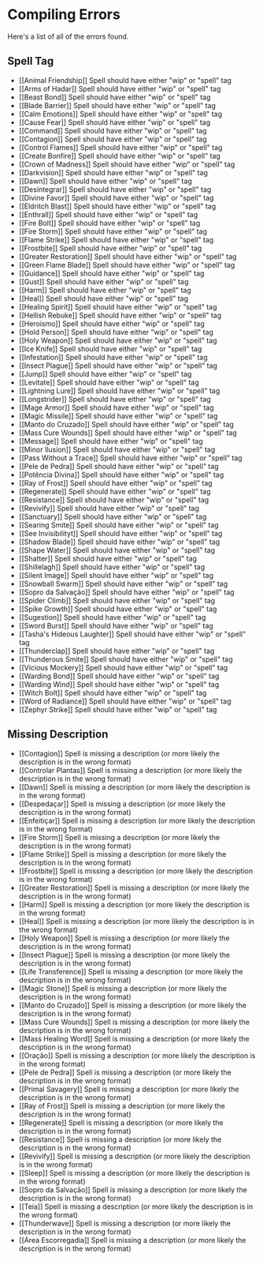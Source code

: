 # Compiling Errors
Here's a list of all of the errors found.

## Spell Tag
- [[Animal Friendship]] Spell should have either "wip" or "spell" tag
- [[Arms of Hadar]] Spell should have either "wip" or "spell" tag
- [[Beast Bond]] Spell should have either "wip" or "spell" tag
- [[Blade Barrier]] Spell should have either "wip" or "spell" tag
- [[Calm Emotions]] Spell should have either "wip" or "spell" tag
- [[Cause Fear]] Spell should have either "wip" or "spell" tag
- [[Command]] Spell should have either "wip" or "spell" tag
- [[Contagion]] Spell should have either "wip" or "spell" tag
- [[Control Flames]] Spell should have either "wip" or "spell" tag
- [[Create Bonfire]] Spell should have either "wip" or "spell" tag
- [[Crown of Madness]] Spell should have either "wip" or "spell" tag
- [[Darkvision]] Spell should have either "wip" or "spell" tag
- [[Dawn]] Spell should have either "wip" or "spell" tag
- [[Desintegrar]] Spell should have either "wip" or "spell" tag
- [[Divine Favor]] Spell should have either "wip" or "spell" tag
- [[Eldritch Blast]] Spell should have either "wip" or "spell" tag
- [[Enthrall]] Spell should have either "wip" or "spell" tag
- [[Fire Bolt]] Spell should have either "wip" or "spell" tag
- [[Fire Storm]] Spell should have either "wip" or "spell" tag
- [[Flame Strike]] Spell should have either "wip" or "spell" tag
- [[Frostbite]] Spell should have either "wip" or "spell" tag
- [[Greater Restoration]] Spell should have either "wip" or "spell" tag
- [[Green Flame Blade]] Spell should have either "wip" or "spell" tag
- [[Guidance]] Spell should have either "wip" or "spell" tag
- [[Gust]] Spell should have either "wip" or "spell" tag
- [[Harm]] Spell should have either "wip" or "spell" tag
- [[Heal]] Spell should have either "wip" or "spell" tag
- [[Healing Spirit]] Spell should have either "wip" or "spell" tag
- [[Hellish Rebuke]] Spell should have either "wip" or "spell" tag
- [[Heroísmo]] Spell should have either "wip" or "spell" tag
- [[Hold Person]] Spell should have either "wip" or "spell" tag
- [[Holy Weapon]] Spell should have either "wip" or "spell" tag
- [[Ice Knife]] Spell should have either "wip" or "spell" tag
- [[Infestation]] Spell should have either "wip" or "spell" tag
- [[Insect Plague]] Spell should have either "wip" or "spell" tag
- [[Jump]] Spell should have either "wip" or "spell" tag
- [[Levitate]] Spell should have either "wip" or "spell" tag
- [[Lightning Lure]] Spell should have either "wip" or "spell" tag
- [[Longstrider]] Spell should have either "wip" or "spell" tag
- [[Mage Armor]] Spell should have either "wip" or "spell" tag
- [[Magic Missile]] Spell should have either "wip" or "spell" tag
- [[Manto do Cruzado]] Spell should have either "wip" or "spell" tag
- [[Mass Cure Wounds]] Spell should have either "wip" or "spell" tag
- [[Message]] Spell should have either "wip" or "spell" tag
- [[Minor Ilusion]] Spell should have either "wip" or "spell" tag
- [[Pass Without a Trace]] Spell should have either "wip" or "spell" tag
- [[Pele de Pedra]] Spell should have either "wip" or "spell" tag
- [[Potência Divina]] Spell should have either "wip" or "spell" tag
- [[Ray of Frost]] Spell should have either "wip" or "spell" tag
- [[Regenerate]] Spell should have either "wip" or "spell" tag
- [[Resistance]] Spell should have either "wip" or "spell" tag
- [[Revivify]] Spell should have either "wip" or "spell" tag
- [[Sanctuary]] Spell should have either "wip" or "spell" tag
- [[Searing Smite]] Spell should have either "wip" or "spell" tag
- [[See Invisibilityt]] Spell should have either "wip" or "spell" tag
- [[Shadow Blade]] Spell should have either "wip" or "spell" tag
- [[Shape Water]] Spell should have either "wip" or "spell" tag
- [[Shatter]] Spell should have either "wip" or "spell" tag
- [[Shillelagh]] Spell should have either "wip" or "spell" tag
- [[Silent Image]] Spell should have either "wip" or "spell" tag
- [[Snowball Swarm]] Spell should have either "wip" or "spell" tag
- [[Sopro da Salvação]] Spell should have either "wip" or "spell" tag
- [[Spider Climb]] Spell should have either "wip" or "spell" tag
- [[Spike Growth]] Spell should have either "wip" or "spell" tag
- [[Sugestion]] Spell should have either "wip" or "spell" tag
- [[Sword Burst]] Spell should have either "wip" or "spell" tag
- [[Tasha's Hideous Laughter]] Spell should have either "wip" or "spell" tag
- [[Thunderclap]] Spell should have either "wip" or "spell" tag
- [[Thunderous Smite]] Spell should have either "wip" or "spell" tag
- [[Vicious Mockery]] Spell should have either "wip" or "spell" tag
- [[Warding Bond]] Spell should have either "wip" or "spell" tag
- [[Warding Wind]] Spell should have either "wip" or "spell" tag
- [[Witch Bolt]] Spell should have either "wip" or "spell" tag
- [[Word of Radiance]] Spell should have either "wip" or "spell" tag
- [[Zephyr Strike]] Spell should have either "wip" or "spell" tag

## Missing Description
- [[Contagion]] Spell is missing a description (or more likely the description is in the wrong format)
- [[Controlar Plantas]] Spell is missing a description (or more likely the description is in the wrong format)
- [[Dawn]] Spell is missing a description (or more likely the description is in the wrong format)
- [[Despedaçar]] Spell is missing a description (or more likely the description is in the wrong format)
- [[Enfeitiçar]] Spell is missing a description (or more likely the description is in the wrong format)
- [[Fire Storm]] Spell is missing a description (or more likely the description is in the wrong format)
- [[Flame Strike]] Spell is missing a description (or more likely the description is in the wrong format)
- [[Frostbite]] Spell is missing a description (or more likely the description is in the wrong format)
- [[Greater Restoration]] Spell is missing a description (or more likely the description is in the wrong format)
- [[Harm]] Spell is missing a description (or more likely the description is in the wrong format)
- [[Heal]] Spell is missing a description (or more likely the description is in the wrong format)
- [[Holy Weapon]] Spell is missing a description (or more likely the description is in the wrong format)
- [[Insect Plague]] Spell is missing a description (or more likely the description is in the wrong format)
- [[Life Transference]] Spell is missing a description (or more likely the description is in the wrong format)
- [[Magic Stone]] Spell is missing a description (or more likely the description is in the wrong format)
- [[Manto do Cruzado]] Spell is missing a description (or more likely the description is in the wrong format)
- [[Mass Cure Wounds]] Spell is missing a description (or more likely the description is in the wrong format)
- [[Mass Healing Word]] Spell is missing a description (or more likely the description is in the wrong format)
- [[Oração]] Spell is missing a description (or more likely the description is in the wrong format)
- [[Pele de Pedra]] Spell is missing a description (or more likely the description is in the wrong format)
- [[Primal Savagery]] Spell is missing a description (or more likely the description is in the wrong format)
- [[Ray of Frost]] Spell is missing a description (or more likely the description is in the wrong format)
- [[Regenerate]] Spell is missing a description (or more likely the description is in the wrong format)
- [[Resistance]] Spell is missing a description (or more likely the description is in the wrong format)
- [[Revivify]] Spell is missing a description (or more likely the description is in the wrong format)
- [[Sleep]] Spell is missing a description (or more likely the description is in the wrong format)
- [[Sopro da Salvação]] Spell is missing a description (or more likely the description is in the wrong format)
- [[Teia]] Spell is missing a description (or more likely the description is in the wrong format)
- [[Thunderwave]] Spell is missing a description (or more likely the description is in the wrong format)
- [[Área Escorregadia]] Spell is missing a description (or more likely the description is in the wrong format)
